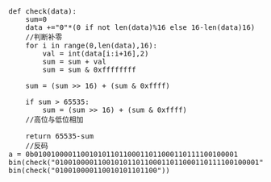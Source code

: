 
<pre>
def check(data):
    sum=0
    data +="0"*(0 if not len(data)%16 else 16-len(data)16)
    //判断补零
    for i in range(0,len(data),16):
        val = int(data[i:i+16],2)
        sum = sum + val
        sum = sum & 0xffffffff
        
    sum = (sum >> 16) + (sum & 0xffff)
    
    if sum > 65535:
        sum = (sum >> 16) + (sum & 0xffff)
    //高位与低位相加
 
    return 65535-sum
    //反码
a = 0b010010000110010101101100011011000110111100100001
bin(check("010010000110010101101100011011000110111100100001"))
bin(check("010010000110010101101100"))

</pre>
